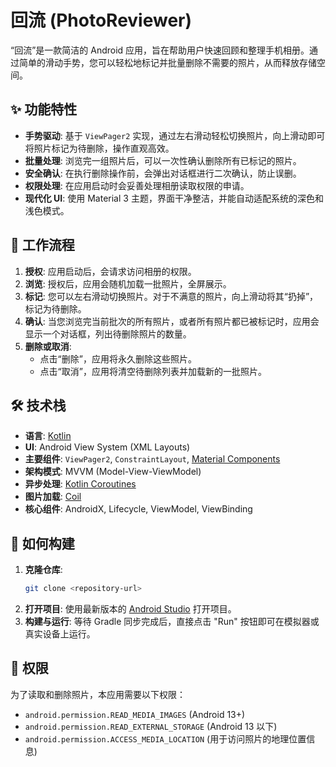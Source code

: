# 回流 (PhotoReviewer)

“回流”是一款简洁的 Android 应用，旨在帮助用户快速回顾和整理手机相册。通过简单的滑动手势，您可以轻松地标记并批量删除不需要的照片，从而释放存储空间。

## ✨ 功能特性

- **手势驱动**: 基于 `ViewPager2` 实现，通过左右滑动轻松切换照片，向上滑动即可将照片标记为待删除，操作直观高效。
- **批量处理**: 浏览完一组照片后，可以一次性确认删除所有已标记的照片。
- **安全确认**: 在执行删除操作前，会弹出对话框进行二次确认，防止误删。
- **权限处理**: 在应用启动时会妥善处理相册读取权限的申请。
- **现代化 UI**: 使用 Material 3 主题，界面干净整洁，并能自动适配系统的深色和浅色模式。

## 📱 工作流程

1.  **授权**: 应用启动后，会请求访问相册的权限。
2.  **浏览**: 授权后，应用会随机加载一批照片，全屏展示。
3.  **标记**: 您可以左右滑动切换照片。对于不满意的照片，向上滑动将其“扔掉”，标记为待删除。
4.  **确认**: 当您浏览完当前批次的所有照片，或者所有照片都已被标记时，应用会显示一个对话框，列出待删除照片的数量。
5.  **删除或取消**:
    - 点击“删除”，应用将永久删除这些照片。
    - 点击“取消”，应用将清空待删除列表并加载新的一批照片。

## 🛠️ 技术栈

- **语言**: [Kotlin](https://kotlinlang.org/)
- **UI**: Android View System (XML Layouts)
- **主要组件**: `ViewPager2`, `ConstraintLayout`, [Material Components](https://material.io/develop/android)
- **架构模式**: MVVM (Model-View-ViewModel)
- **异步处理**: [Kotlin Coroutines](https://kotlinlang.org/docs/coroutines-overview.html)
- **图片加载**: [Coil](https://coil-kt.github.io/coil/)
- **核心组件**: AndroidX, Lifecycle, ViewModel, ViewBinding

## 🚀 如何构建

1.  **克隆仓库**:
    ```bash
    git clone <repository-url>
    ```
2.  **打开项目**:
    使用最新版本的 [Android Studio](https://developer.android.com/studio) 打开项目。
3.  **构建与运行**:
    等待 Gradle 同步完成后，直接点击 "Run" 按钮即可在模拟器或真实设备上运行。

## 📝 权限

为了读取和删除照片，本应用需要以下权限：

- `android.permission.READ_MEDIA_IMAGES` (Android 13+)
- `android.permission.READ_EXTERNAL_STORAGE` (Android 13 以下)
- `android.permission.ACCESS_MEDIA_LOCATION` (用于访问照片的地理位置信息)